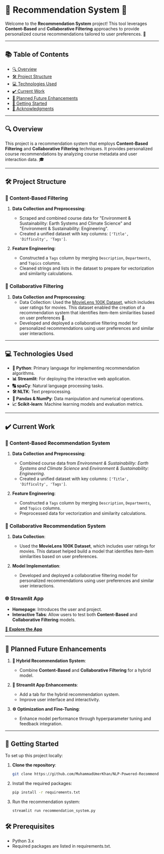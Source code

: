 # 🌟 Recommendation System 🌟

Welcome to the **Recommendation System** project! This tool leverages **Content-Based** and **Collaborative Filtering** approaches to provide personalized course recommendations tailored to user preferences. 🚀

---

## 📚 Table of Contents
- [🔍 Overview](#-overview)
- [🛠️ Project Structure](#-project-structure)
- [💻 Technologies Used](#-technologies-used)
- [✔️ Current Work](#-current-work)
- [🎯 Planned Future Enhancements](#-planned-future-enhancements)
- [🚀 Getting Started](#-getting-started)
- [📄 Acknowledgments](#-acknowledgments)

---

## 🔍 Overview
This project is a recommendation system that employs **Content-Based Filtering** and **Collaborative Filtering** techniques. It provides personalized course recommendations by analyzing course metadata and user interaction data. 🎓

---

## 🛠️ Project Structure

### 📌 **Content-Based Filtering**
1. **Data Collection and Preprocessing**:
   - Scraped and combined course data for "Environment & Sustainability: Earth Systems and Climate Science" and "Environment & Sustainability: Engineering".
   - Created a unified dataset with key columns: `['Title', 'Difficulty', 'Tags']`.

2. **Feature Engineering**:
   - Constructed a `Tags` column by merging `Description`, `Departments`, and `Topics` columns.
   - Cleaned strings and lists in the dataset to prepare for vectorization and similarity calculations.

### 📌 **Collaborative Filtering**
1. **Data Collection and Preprocessing**:
   - Data Collection: Used the [MovieLens 100K Dataset](https://grouplens.org/datasets/movielens/), which includes user ratings for movies. This dataset enabled the creation of a recommendation system that identifies item-item similarities based on user preferences 🎥.
   - Developed and deployed a collaborative filtering model for personalized recommendations using user preferences and similar user interactions.

---

## 💻 Technologies Used
- **🐍 Python**: Primary language for implementing recommendation algorithms.
- **📊 Streamlit**: For deploying the interactive web application.
- **🔠 spaCy**: Natural language processing tasks.
- **🛠️ NLTK**: Text preprocessing.
- **🧮 Pandas & NumPy**: Data manipulation and numerical operations.
- **📈 Scikit-learn**: Machine learning models and evaluation metrics.

---

## ✔️ Current Work

### 📘 **Content-Based Recommendation System**
1. **Data Collection and Preprocessing**:
   - Combined course data from *Environment & Sustainability: Earth Systems and Climate Science* and *Environment & Sustainability: Engineering*.
   - Created a unified dataset with key columns: `['Title', 'Difficulty', 'Tags']`.

2. **Feature Engineering**:
   - Constructed a `Tags` column by merging `Description`, `Departments`, and `Topics` columns.
   - Preprocessed data for vectorization and similarity calculations.

### 🎥 **Collaborative Recommendation System**
1. **Data Collection**:
   - Used the **MovieLens 100K Dataset**, which includes user ratings for movies. This dataset helped build a model that identifies item-item similarities based on user preferences.

2. **Model Implementation**:
   - Developed and deployed a collaborative filtering model for personalized recommendations using user preferences and similar user interactions.

### 🌐 **Streamlit App**
- **Homepage**: Introduces the user and project.  
- **Interactive Tabs**: Allow users to test both **Content-Based** and **Collaborative Filtering** models.

[🚀 **Explore the App**](https://nlp-powered-recommendation-system.streamlit.app/)

---

## 🎯 Planned Future Enhancements
1. **🔗 Hybrid Recommendation System**:
   - Combine **Content-Based** and **Collaborative Filtering** for a hybrid model.

2. **📱 Streamlit App Enhancements**:
   - Add a tab for the hybrid recommendation system.
   - Improve user interface and interactivity.

3. **⚙️ Optimization and Fine-Tuning**:
   - Enhance model performance through hyperparameter tuning and feedback integration.

---

## 🚀 Getting Started

To set up this project locally:

1. **Clone the repository**:
   ```bash
   git clone https://github.com/MuhammadUmerKhan/NLP-Powered-Recommendation-System.git

2. Install the required packages:
    ```bash
    pip install -r requirements.txt
    ```
3. Run the recommendation system:
    ```bash
    streamlit run recommendation_system.py


## 🛠️ Prerequisites
- Python 3.x
- Required packages are listed in requirements.txt.
